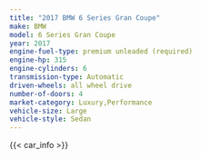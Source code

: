 ```yaml
---
title: "2017 BMW 6 Series Gran Coupe"
make: BMW
model: 6 Series Gran Coupe
year: 2017
engine-fuel-type: premium unleaded (required)
engine-hp: 315
engine-cylinders: 6
transmission-type: Automatic
driven-wheels: all wheel drive
number-of-doors: 4
market-category: Luxury,Performance
vehicle-size: Large
vehicle-style: Sedan
---
```


{{< car_info >}}
